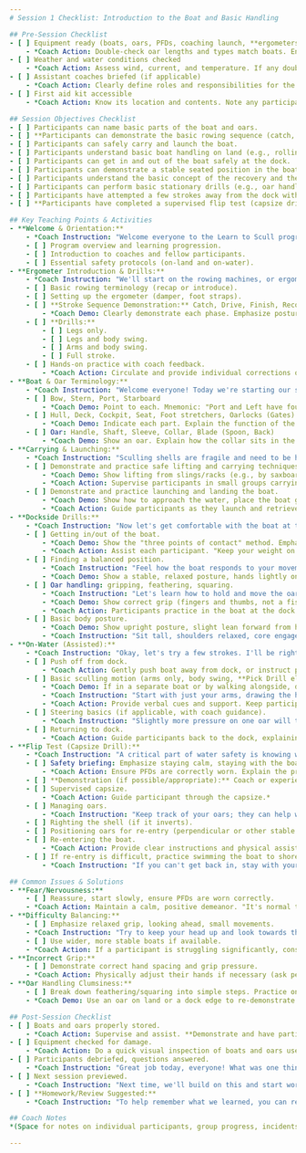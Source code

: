 ```yaml
---
# Session 1 Checklist: Introduction to the Boat and Basic Handling

## Pre-Session Checklist
- [ ] Equipment ready (boats, oars, PFDs, coaching launch, **ergometers**)
    - *Coach Action: Double-check oar lengths and types match boats. Ensure PFDs are correctly sized for participants. **Confirm ergometers are functional and clean.** *
- [ ] Weather and water conditions checked
    - *Coach Action: Assess wind, current, and temperature. If any doubt, have a land-based alternative or reschedule. **Flip test requires suitable water temperature or appropriate thermal wear.** *
- [ ] Assistant coaches briefed (if applicable)
    - *Coach Action: Clearly define roles and responsibilities for the session.*
- [ ] First aid kit accessible
    - *Coach Action: Know its location and contents. Note any participant allergies or medical conditions.*

## Session Objectives Checklist
- [ ] Participants can name basic parts of the boat and oars.
- [ ] **Participants can demonstrate the basic rowing sequence (catch, drive, finish, recovery) on an ergometer.**
- [ ] Participants can safely carry and launch the boat.
- [ ] Participants understand basic boat handling on land (e.g., rolling, tying in).
- [ ] Participants can get in and out of the boat safely at the dock.
- [ ] Participants can demonstrate a stable seated position in the boat.
- [ ] Participants understand the basic concept of the recovery and the drive.
- [ ] Participants can perform basic stationary drills (e.g., oar handling, feathering).
- [ ] Participants have attempted a few strokes away from the dock with assistance.
- [ ] **Participants have completed a supervised flip test (capsize drill) and understand basic self-rescue.**

## Key Teaching Points & Activities
- **Welcome & Orientation:**
    - *Coach Instruction: "Welcome everyone to the Learn to Scull program! Today we're starting our sculling journey. Let's go over what the program entails, our safety guidelines, and get to know each other."*
    - [ ] Program overview and learning progression.
    - [ ] Introduction to coaches and fellow participants.
    - [ ] Essential safety protocols (on-land and on-water).
- **Ergometer Introduction & Drills:**
    - *Coach Instruction: "We'll start on the rowing machines, or ergometers, to learn the basic stroke."*
    - [ ] Basic rowing terminology (recap or introduce).
    - [ ] Setting up the ergometer (damper, foot straps).
    - [ ] **Stroke Sequence Demonstration:** Catch, Drive, Finish, Recovery.
        - *Coach Demo: Clearly demonstrate each phase. Emphasize posture and correct sequence: Legs, Body, Arms on the drive; Arms, Body, Legs on the recovery.*
    - [ ] **Drills:**
        - [ ] Legs only.
        - [ ] Legs and body swing.
        - [ ] Arms and body swing.
        - [ ] Full stroke.
    - [ ] Hands-on practice with coach feedback.
        - *Coach Action: Circulate and provide individual corrections on form and sequence.*
- **Boat & Oar Terminology:**
    - *Coach Instruction: "Welcome everyone! Today we're starting our sculling journey. First, let's get to know our equipment." Use a boat on slings for easy viewing.*
    - [ ] Bow, Stern, Port, Starboard
        - *Coach Demo: Point to each. Mnemonic: "Port and Left have four letters."*
    - [ ] Hull, Deck, Cockpit, Seat, Foot stretchers, Oarlocks (Gates)
        - *Coach Demo: Indicate each part. Explain the function of the foot stretcher and oarlocks briefly.*
    - [ ] Oar: Handle, Shaft, Sleeve, Collar, Blade (Spoon, Back)
        - *Coach Demo: Show an oar. Explain how the collar sits in the oarlock. Differentiate spoon and back of the blade.*
- **Carrying & Launching:**
    - *Coach Instruction: "Sculling shells are fragile and need to be handled with care. We'll practice this together."*
    - [ ] Demonstrate and practice safe lifting and carrying techniques.
        - *Coach Demo: Show lifting from slings/racks (e.g., by saxboards or designated lift points), emphasizing communication ("Ready? Up!"). Explain weight distribution.*
        - *Coach Action: Supervise participants in small groups carrying a boat. Correct grips and posture.*
    - [ ] Demonstrate and practice launching and landing the boat.
        - *Coach Demo: Show how to approach the water, place the boat gently, and secure it at the dock.*
        - *Coach Action: Guide participants as they launch and retrieve a boat, emphasizing teamwork.*
- **Dockside Drills:**
    - *Coach Instruction: "Now let's get comfortable with the boat at the dock."*
    - [ ] Getting in/out of the boat.
        - *Coach Demo: Show the "three points of contact" method. Emphasize keeping weight low and centered. Oars may be laid across gunwales or held by an assistant for stability initially.*
        - *Coach Action: Assist each participant. "Keep your weight on your dockside foot until you're seated."*
    - [ ] Finding a balanced position.
        - *Coach Instruction: "Feel how the boat responds to your movements. Small, controlled shifts are key."*
        - *Coach Demo: Show a stable, relaxed posture, hands lightly on oar handles (if in boat), eyes looking ahead.*
    - [ ] Oar handling: gripping, feathering, squaring.
        - *Coach Instruction: "Let's learn how to hold and move the oars."*
        - *Coach Demo: Show correct grip (fingers and thumbs, not a fist), hand spacing. Demonstrate feathering (oars flat) and squaring (oars vertical) motion with wrists and forearms. Use cues like "thumbs to chest to feather, knuckles up to square."*
        - *Coach Action: Participants practice in the boat at the dock. Check each participant's grip and motion.*
    - [ ] Basic body posture.
        - *Coach Demo: Show upright posture, slight lean forward from hips (body prep), shins vertical (if demonstrating catch position briefly).*
        - *Coach Instruction: "Sit tall, shoulders relaxed, core engaged."*
- **On-Water (Assisted):**
    - *Coach Instruction: "Okay, let's try a few strokes. I'll be right with you."*
    - [ ] Push off from dock.
        - *Coach Action: Gently push boat away from dock, or instruct participant on how to do so safely.*
    - [ ] Basic sculling motion (arms only, body swing, **Pick Drill elements**).
        - *Coach Demo: If in a separate boat or by walking alongside, demonstrate arms-only rowing, then add body swing. Introduce elements of the Pick Drill (e.g., arms only, then arms & body).*
        - *Coach Instruction: "Start with just your arms, drawing the handles towards your body. Then, let's add a gentle swing from the hips. We'll try the 'Pick Drill' components." Keep it simple; full slide comes later on water.*
        - *Coach Action: Provide verbal cues and support. Keep participants close to the dock.*
    - [ ] Steering basics (if applicable, with coach guidance).
        - *Coach Instruction: "Slightly more pressure on one oar will turn the boat. We'll work on this more later."*
    - [ ] Returning to dock.
        - *Coach Action: Guide participants back to the dock, explaining how to approach slowly and safely.*
- **Flip Test (Capsize Drill):**
    - *Coach Instruction: "A critical part of water safety is knowing what to do if you capsize. We'll practice this now in a controlled way."*
    - [ ] Safety briefing: Emphasize staying calm, staying with the boat.
        - *Coach Action: Ensure PFDs are correctly worn. Explain the procedure clearly before entering the water. Have safety personnel ready (e.g., assistant in water or on launch).*
    - [ ] **Demonstration (if possible/appropriate):** Coach or experienced helper demonstrates capsize and re-entry or procedure.
    - [ ] Supervised capsize.
        - *Coach Action: Guide participant through the capsize.*
    - [ ] Managing oars.
        - *Coach Instruction: "Keep track of your oars; they can help with stability."*
    - [ ] Righting the shell (if it inverts).
    - [ ] Positioning oars for re-entry (perpendicular or other stable method).
    - [ ] Re-entering the boat.
        - *Coach Action: Provide clear instructions and physical assistance if needed. Focus on using legs and maintaining a low center of gravity.*
    - [ ] If re-entry is difficult, practice swimming the boat to shore/dock.
        - *Coach Instruction: "If you can't get back in, stay with your boat and kick to bring it to safety."*

## Common Issues & Solutions
- **Fear/Nervousness:**
    - [ ] Reassure, start slowly, ensure PFDs are worn correctly.
    - *Coach Action: Maintain a calm, positive demeanor. "It's normal to feel a bit wobbly at first. Everyone does!" Check PFD fit individually.*
- **Difficulty Balancing:**
    - [ ] Emphasize relaxed grip, looking ahead, small movements.
    - *Coach Instruction: "Try to keep your head up and look towards the horizon. Let your hips absorb the boat's movement. Relax your grip on the oars."*
    - [ ] Use wider, more stable boats if available.
    - *Coach Action: If a participant is struggling significantly, consider a brief switch to a more stable craft if possible, or provide more hands-on stabilization.*
- **Incorrect Grip:**
    - [ ] Demonstrate correct hand spacing and grip pressure.
    - *Coach Action: Physically adjust their hands if necessary (ask permission first). "Imagine you're holding a baby bird – firm but gentle."*
- **Oar Handling Clumsiness:**
    - [ ] Break down feathering/squaring into simple steps. Practice on land first.
    - *Coach Demo: Use an oar on land or a dock edge to re-demonstrate the wrist/forearm motion. "Roll the handle with your fingers."*

## Post-Session Checklist
- [ ] Boats and oars properly stored.
    - *Coach Action: Supervise and assist. **Demonstrate and have participants practice proper cleaning and storage procedures for boats and oars.** Reinforce correct storage.*
- [ ] Equipment checked for damage.
    - *Coach Action: Do a quick visual inspection of boats and oars used.*
- [ ] Participants debriefed, questions answered.
    - *Coach Instruction: "Great job today, everyone! What was one thing you learned or found interesting? Any questions?"*
- [ ] Next session previewed.
    - *Coach Instruction: "Next time, we'll build on this and start working more on the full stroke on the water."*
- [ ] **Homework/Review Suggested:**
    - *Coach Instruction: "To help remember what we learned, you can review the Session 1 materials online, including the terminology and videos. Think about the stroke sequence we practiced on the ergs."*

## Coach Notes
*(Space for notes on individual participants, group progress, incidents, equipment issues, **erg performance, flip test observations** etc.)*

---
```

